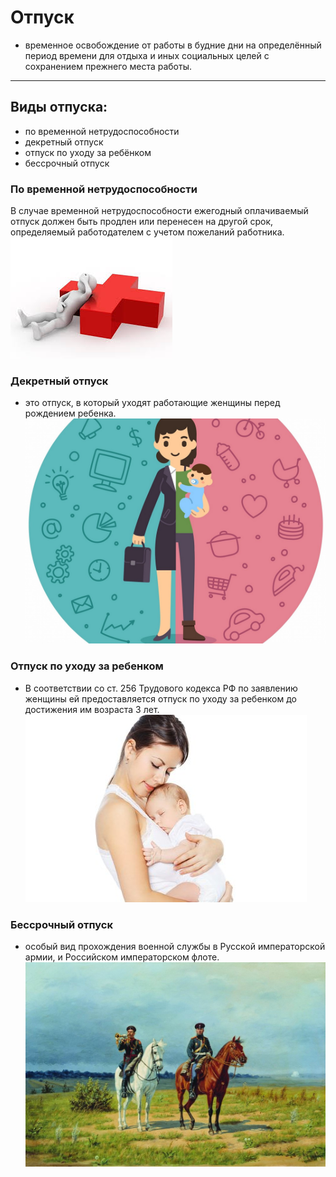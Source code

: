 # Отпуск
- временное освобождение от работы в будние дни на определённый период времени для отдыха и иных социальных целей с сохранением прежнего места работы.
---

## Виды отпуска:
* по временной нетрудоспособности
* декретный отпуск
* отпуск по уходу за ребёнком
* бессрочный отпуск

### По временной нетрудоспособности
В случае временной нетрудоспособности ежегодный оплачиваемый отпуск должен быть продлен или перенесен на другой срок, определяемый работодателем с учетом пожеланий работника.
![disability](disability.jpg)

### Декретный отпуск
- это отпуск, в который уходят работающие женщины перед рождением ребенка.
![decret](baby_woman.jpg)

### Отпуск по уходу за ребенком
- В соответствии со ст. 256 Трудового кодекса РФ по заявлению женщины ей предоставляется отпуск по уходу за ребенком до достижения им возраста 3 лет.
![baby](baby.jpg)

### Бессрочный отпуск
- особый вид прохождения военной службы в Русской императорской армии, и Российском императорском флоте.
![Капитан и майор](imperia.jpg)